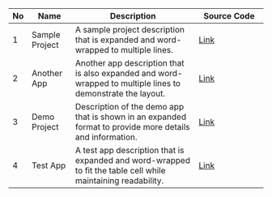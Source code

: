 <table>
  <thead>
    <tr>
      <th>No</th>
      <th>Name</th>
      <th>Description</th>
      <th style="width: 120px;">Source Code</th>
    </tr>
  </thead>
  <tbody>
    <tr>
      <td>1</td>
      <td>Sample Project</td>
      <td>A sample project description that is expanded and word-wrapped to multiple lines.</td>
      <td><a href="https://github.com/">Link</a></td>
    </tr>
    <tr>
      <td>2</td>
      <td>Another App</td>
      <td>Another app description that is also expanded and word-wrapped to multiple lines to demonstrate the layout.</td>
      <td><a href="https://github.com/">Link</a></td>
    </tr>
    <tr>
      <td>3</td>
      <td>Demo Project</td>
      <td>Description of the demo app that is shown in an expanded format to provide more details and information.</td>
      <td><a href="https://github.com/">Link</a></td>
    </tr>
    <tr>
      <td>4</td>
      <td>Test App</td>
      <td>A test app description that is expanded and word-wrapped to fit the table cell while maintaining readability.</td>
      <td><a href="https://github.com/">Link</a></td>
    </tr>
  </tbody>
</table>
